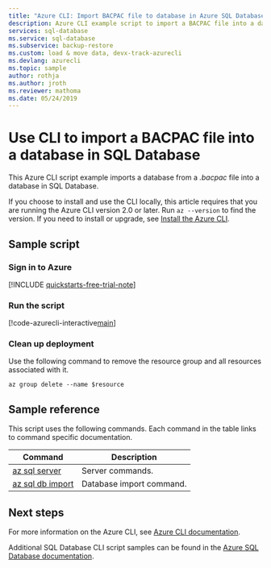 ```yaml
---
title: "Azure CLI: Import BACPAC file to database in Azure SQL Database" 
description: Azure CLI example script to import a BACPAC file into a database in Azure SQL Database 
services: sql-database
ms.service: sql-database
ms.subservice: backup-restore
ms.custom: load & move data, devx-track-azurecli
ms.devlang: azurecli
ms.topic: sample
author: rothja
ms.author: jroth
ms.reviewer: mathoma
ms.date: 05/24/2019
---
```

# Use CLI to import a BACPAC file into a database in SQL Database

This Azure CLI script example imports a database from a *.bacpac* file into a database in SQL Database.  

If you choose to install and use the CLI locally, this article requires that you are running the Azure CLI version 2.0 or later. Run `az --version` to find the version. If you need to install or upgrade, see [Install the Azure CLI](/cli/azure/install-azure-cli).

## Sample script

### Sign in to Azure

[!INCLUDE [quickstarts-free-trial-note](../../../includes/quickstarts-free-trial-note.md)]

### Run the script

[!code-azurecli-interactive[main](../../../cli_scripts/sql-database/import-from-bacpac/import-from-bacpac.sh "Create SQL Database")]

### Clean up deployment

Use the following command to remove the resource group and all resources associated with it.

```azurecli-interactive
az group delete --name $resource
```

## Sample reference

This script uses the following commands. Each command in the table links to command specific documentation.

| Command | Description |
|---|---|
| [az sql server](/cli/azure/sql/server) | Server commands. |
| [az sql db import](/cli/azure/sql/db#az_sql_db_import) | Database import command. |

## Next steps

For more information on the Azure CLI, see [Azure CLI documentation](/cli/azure).

Additional SQL Database CLI script samples can be found in the [Azure SQL Database documentation](../../azure-sql/database/az-cli-script-samples-content-guide.md).
